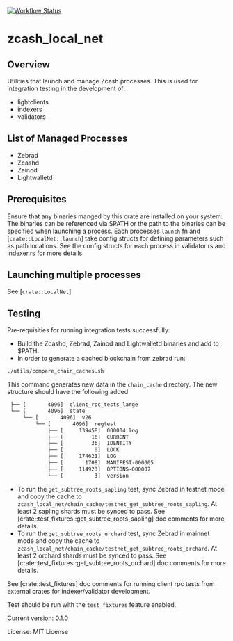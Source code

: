 [![Workflow Status](https://github.com/zingolabs/zcash-local-net/workflows/main/badge.svg)](https://github.com/zingolabs/zcash-local-net/actions?query=workflow%3A%22main%22)

# zcash_local_net

## Overview

Utilities that launch and manage Zcash processes. This is used for integration
testing in the development of:

  - lightclients
  - indexers
  - validators

## List of Managed Processes

- Zebrad
- Zcashd
- Zainod
- Lightwalletd

## Prerequisites

Ensure that any binaries manged by this crate are installed on your system.
The binaries can be referenced via $PATH or the path to the binaries can be specified when launching a process.
Each processes `launch` fn and [`crate::LocalNet::launch`] take config structs for defining parameters such as path
locations. See the config structs for each process in validator.rs and indexer.rs for more details.

## Launching multiple processes

See [`crate::LocalNet`].

## Testing

Pre-requisities for running integration tests successfully:
- Build the Zcashd, Zebrad, Zainod and Lightwalletd binaries and add to $PATH.
- In order to generate a cached blockchain from zebrad run:
```BASH
./utils/compare_chain_caches.sh
```
This command generates new data in the `chain_cache` directory.  The new structure should have the following added

```BASH
 ├── [       4096]  client_rpc_tests_large
 └── [       4096]  state
     └── [       4096]  v26
         └── [       4096]  regtest
             ├── [     139458]  000004.log
             ├── [         16]  CURRENT
             ├── [         36]  IDENTITY
             ├── [          0]  LOCK
             ├── [     174621]  LOG
             ├── [       1708]  MANIFEST-000005
             ├── [     114923]  OPTIONS-000007
             └── [          3]  version
```
- To run the `get_subtree_roots_sapling` test, sync Zebrad in testnet mode and copy the cache to `zcash_local_net/chain_cache/testnet_get_subtree_roots_sapling`. At least 2 sapling shards must be synced to pass. See [crate::test_fixtures::get_subtree_roots_sapling] doc comments for more details.
- To run the `get_subtree_roots_orchard` test, sync Zebrad in mainnet mode and copy the cache to `zcash_local_net/chain_cache/testnet_get_subtree_roots_orchard`. At least 2 orchard shards must be synced to pass. See [crate::test_fixtures::get_subtree_roots_orchard] doc comments for more details.

See [crate::test_fixtures] doc comments for running client rpc tests from external crates for indexer/validator development.

Test should be run with the `test_fixtures` feature enabled.

Current version: 0.1.0

License: MIT License
